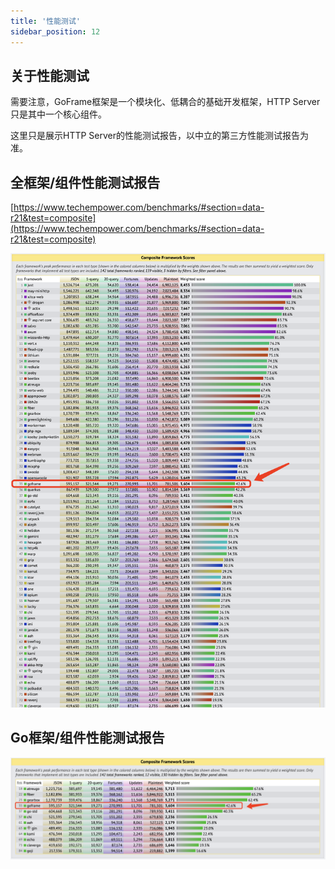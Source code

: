 ```yaml
---
title: '性能测试'
sidebar_position: 12
---
```


## 关于性能测试

需要注意，GoFrame框架是一个模块化、低耦合的基础开发框架，HTTP Server只是其中一个核心组件。

这里只是展示HTTP Server的性能测试报告，以中立的第三方性能测试报告为准。

## 全框架/组件性能测试报告

[https://www.techempower.com/benchmarks/#section=data-r21&test=composite](https://www.techempower.com/benchmarks/#section=data-r21&test=composite)

![](/markdown/4c522f3fd519c85ca6dbebe8c471fcbe.png)

## Go框架/组件性能测试报告

![](/markdown/ca02284aa125bcc7711c3840e7cdc2e9.png)